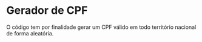 # Gerador de CPF

O código tem por finalidade gerar um CPF válido em todo território nacional de forma aleatória.